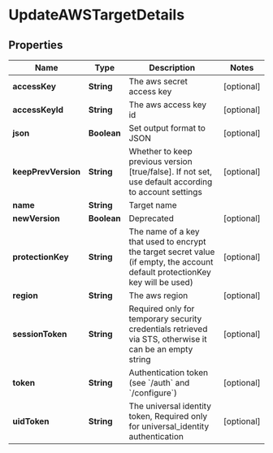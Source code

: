 

# UpdateAWSTargetDetails

## Properties

Name | Type | Description | Notes
------------ | ------------- | ------------- | -------------
**accessKey** | **String** | The aws secret access key |  [optional]
**accessKeyId** | **String** | The aws access key id |  [optional]
**json** | **Boolean** | Set output format to JSON |  [optional]
**keepPrevVersion** | **String** | Whether to keep previous version [true/false]. If not set, use default according to account settings |  [optional]
**name** | **String** | Target name | 
**newVersion** | **Boolean** | Deprecated |  [optional]
**protectionKey** | **String** | The name of a key that used to encrypt the target secret value (if empty, the account default protectionKey key will be used) |  [optional]
**region** | **String** | The aws region |  [optional]
**sessionToken** | **String** | Required only for temporary security credentials retrieved via STS, otherwise it can be an empty string |  [optional]
**token** | **String** | Authentication token (see &#x60;/auth&#x60; and &#x60;/configure&#x60;) |  [optional]
**uidToken** | **String** | The universal identity token, Required only for universal_identity authentication |  [optional]



